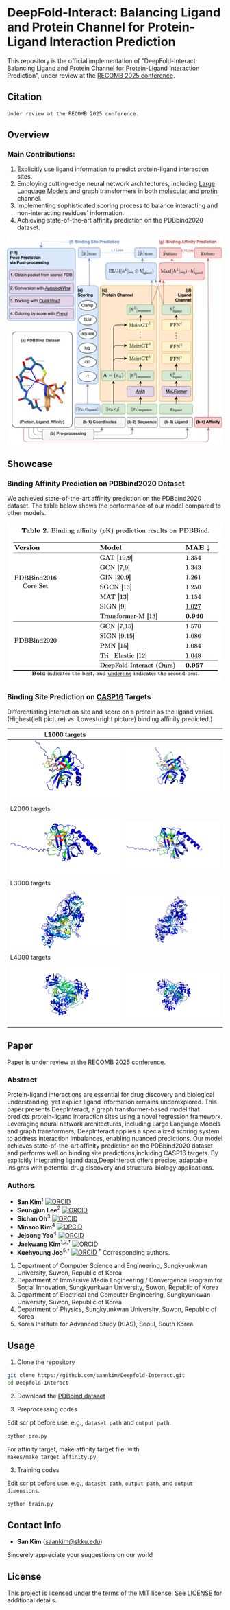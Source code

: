 # DeepFold-Interact: Balancing Ligand and Protein Channel for Protein-Ligand Interaction Prediction

This repository is the official implementation of “DeepFold-Interact: Balancing Ligand and Protein Channel for Protein-Ligand Interaction Prediction”, under review at the [RECOMB 2025 conference](https://recomb.org/recomb2025/).

## Citation
```
Under review at the RECOMB 2025 conference.
```

## Overview

### Main Contributions:

1. Explicitly use ligand information to predict protein-ligand interaction sites.
2. Employing cutting-edge neural network architectures, including [Large Language Models](https://github.com/agemagician/Ankh) and graph transformers in both [molecular](https://github.com/IBM/molformer) and [protin](https://openreview.net/forum?id=sJzfxRbEv6) channel.
3. Implementing sophisticated scoring process to balance interacting and non-interacting residues' information.
4. Achieving state-of-the-art affinity prediction on the PDBbind2020 dataset.

![architecture overview](images/architecture.png)

## Showcase

### Binding Affinity Prediction on PDBbind2020 Dataset

We achieved state-of-the-art affinity prediction on the PDBbind2020 dataset. The table below shows the performance of our model compared to other models.

![affinity table](images/affinity_table.png)

### Binding Site Prediction on [CASP16](https://predictioncenter.org/casp16/index.cgi) Targets

Differentiating interaction site and score on a protein as the ligand varies. (Highest(left picture) vs. Lowest(right picture) binding affinity predicted.)

| L1000 targets                  |                                |
|--------------------------------|--------------------------------|
| ![showcase](images/L1000a.png) | ![showcase](images/L1000b.png) |
| L2000 targets                  |                                |
| ![showcase](images/L2000a.png) | ![showcase](images/L2000b.png) |
| L3000 targets                  |                                |
| ![showcase](images/L3000a.png) | ![showcase](images/L3000b.png) |
| L4000 targets                  |                                |
| ![showcase](images/L4000a.png) | ![showcase](images/L4000b.png) |

## Paper

Paper is under review at the [RECOMB 2025 conference](https://recomb.org/recomb2025/).

### Abstract

Protein-ligand interactions are essential for drug discovery and biological understanding, yet explicit ligand information remains underexplored. This paper presents DeepInteract, a graph transformer-based model that predicts protein-ligand interaction sites using a novel regression framework. Leveraging neural network architectures, including Large Language Models and graph transformers, DeepInteract applies a specialized scoring system to address interaction imbalances, enabling nuanced predictions. Our model achieves state-of-the-art affinity prediction on the PDBbind2020 dataset and performs well on binding site predictions,including CASP16 targets. By explicitly integrating ligand data,DeepInteract offers precise, adaptable insights with potential drug discovery and structural biology applications.

### Authors

- **San Kim**<sup>1</sup> [![ORCID](https://img.shields.io/badge/ORCID-0000--0002--7681--7987-green)](https://orcid.org/0000-0002-7681-7987)
- **Seungjun Lee**<sup>2</sup> [![ORCID](https://img.shields.io/badge/ORCID-0009--0003--9913--6871-green)](https://orcid.org/0009-0003-9913-6871)
- **Sichan Oh**<sup>3</sup> [![ORCID](https://img.shields.io/badge/ORCID-0009--0005--5232--3586-green)](https://orcid.org/0009-0005-5232-3586)
- **Minsoo Kim**<sup>4</sup> [![ORCID](https://img.shields.io/badge/ORCID-0000--0002--3961--9703-green)](https://orcid.org/0000-0002-3961-9703)
- **Jejoong Yoo**<sup>4</sup> [![ORCID](https://img.shields.io/badge/ORCID-0000--0001--7120--8464-green)](https://orcid.org/0000-0001-7120-8464)
- **Jaekwang Kim**<sup>1,2,†</sup> [![ORCID](https://img.shields.io/badge/ORCID-0000--0001--5174--0074-green)](https://orcid.org/0000-0001-5174-0074)
- **Keehyoung Joo**<sup>5,†</sup> [![ORCID](https://img.shields.io/badge/ORCID-0000--0002--4612--0927-green)](https://orcid.org/0000-0002-4612-0927)
<sup>†</sup> Corresponding authors.

1. Department of Computer Science and Engineering, Sungkyunkwan University, Suwon, Republic of Korea
2. Department of Immersive Media Engineering / Convergence Program for Social Innovation, Sungkyunkwan University, Suwon, Republic of Korea
3. Department of Electrical and Computer Engineering, Sungkyunkwan University, Suwon, Republic of Korea
4. Department of Physics, Sungkyunkwan University, Suwon, Republic of Korea
5. Korea Institute for Advanced Study (KIAS), Seoul, South Korea

## Usage
1. Clone the repository
```bash
git clone https://github.com/saankim/Deepfold-Interact.git
cd Deepfold-Interact
```

2. Download the [PDBbind dataset](https://www.pdbbind-plus.org.cn)

2. Preprocessing codes

Edit script before use. e.g., `dataset path` and `output path`.
```bash
python pre.py
```

For affinity target, make affinity target file. with `makes/make_target_affinity.py`

3. Training codes

Edit script before use. e.g., `dataset path`, `output path`, and `output dimensions`.

```bash
python train.py
```

## Contact Info

- **San Kim** (saankim@skku.edu)

Sincerely appreciate your suggestions on our work!


## License

This project is licensed under the terms of the MIT license. See [LICENSE](https://github.com/saankim/Deepfold-Interact/blob/main/LICENSE) for additional details.
